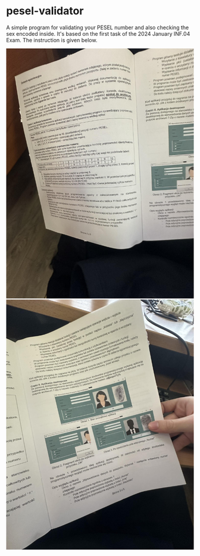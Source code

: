 # pesel-validator

A simple program for validating your PESEL number and also checking the sex encoded inside. It's based on the first task of the 2024 January INF.04 Exam. The instruction is given below.

![instruction_1](./instruction_1.jpg)
![instruction_2](./instruction_2.jpg)